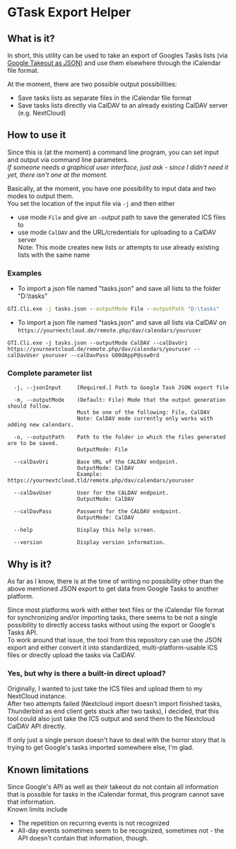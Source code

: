 # GTask Export Helper

## What is it?

In short, this utility can be used to take an export of Googles Tasks lists (via [Google Takeout as JSON](https://takeout.google.com/settings/takeout)) and use them elsewhere through the iCalendar file format.  

At the moment, there are two possible output possibilities:

- Save tasks lists as separate files in the iCalendar file format
- Save tasks lists directly via CalDAV to an already existing CalDAV server (e.g. NextCloud)

## How to use it
Since this is (at the moment) a command line program, you can set input and output via command line parameters.  
*If someone needs a graphical user interface, just ask - since I didn't need it yet, there isn't one at the moment.*

Basically, at the moment, you have one possibility to input data and two modes to output them.  
You set the location of the input file via `-j` and then either 
 * use mode `File` and give an `-o`utput path to save the generated ICS files to
 * use mode `CalDAV` and the URL/credentials for uploading to a CalDAV server   
   Note: This mode creates new lists or attempts to use already existing lists with the same name

### Examples

* To import a json file named "tasks.json" and save all lists to the folder "D:\tasks"
```bat
GTI.Cli.exe -j tasks.json --outputMode File --outputPath "D:\tasks"
```

* To import a json file named "tasks.json" and save all lists via CalDAV on `https://yournextcloud.de/remote.php/dav/calendars/youruser`
```
GTI.Cli.exe -j tasks.json --outputMode CalDAV --calDavUri https://yournextcloud.de/remote.php/dav/calendars/youruser --calDavUser youruser --calDavPass G00dAppP@ssw0rd
``` 

### Complete parameter list

```
  -j, --jsonInput     [Required.] Path to Google Task JSON export file

  -m, --outputMode    (Default: File) Mode that the output generation should follow.
                      Must be one of the following: File, CalDAV
                      Note: CalDAV mode currently only works with adding new calendars.

  -o, --outputPath    Path to the folder in which the files generated are to be saved.
                      OutputMode: File

  --calDavUri         Base URL of the CALDAV endpoint.
                      OutputMode: CalDAV
                      Example: https://yournextcloud.tld/remote.php/dav/calendars/youruser

  --calDavUser        User for the CALDAV endpoint.
                      OutputMode: CalDAV

  --calDavPass        Password for the CALDAV endpoint.
                      OutputMode: CalDAV

  --help              Display this help screen.

  --version           Display version information.
```


## Why is it?
As far as I know, there is at the time of writing no possibility other than the above mentioned JSON export to get data from Google Tasks to another platform.  

Since most platforms work with either text files or the iCalendar file format for synchronizing and/or importing tasks, there seems to be not a single possibility to directly access tasks without using the export or Google's Tasks API.  
To work around that issue, the tool from this repository can use the JSON export and either convert it into standardized, multi-platform-usable ICS files or directly upload the tasks via CalDAV.

### Yes, but why is there a built-in direct upload?
Originally, I wanted to just take the ICS files and upload them to my NextCloud instance.  
After two attempts failed (Nextcloud import doesn't import finished tasks, Thunderbird as end client gets stuck after two tasks), I decided, that this tool could also just take the ICS output and send them to the Nextcloud CalDAV API directly.

If only just a single person doesn't have to deal with the horror story that is trying to get Google's tasks imported somewhere else, I'm glad.

## Known limitations

Since Google's API as well as their takeout do not contain all information that is possible for tasks in the iCalendar format, this program cannot save that information.  
Known limits include
  - The repetition on recurring events is not recognized
  - All-day events sometimes seem to be recognized, sometimes not - the API doesn't contain that information, though.